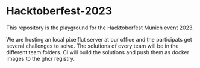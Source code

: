 # Hacktoberfest-2023

This repository is the playground for the Hacktoberfest Munich event 2023.

We are hosting an local pixelflut server at our office and the participats get several challenges to solve.
The solutions of every team will be in the different team folders.
CI will build the solutions and push them as docker images to the ghcr registry.
